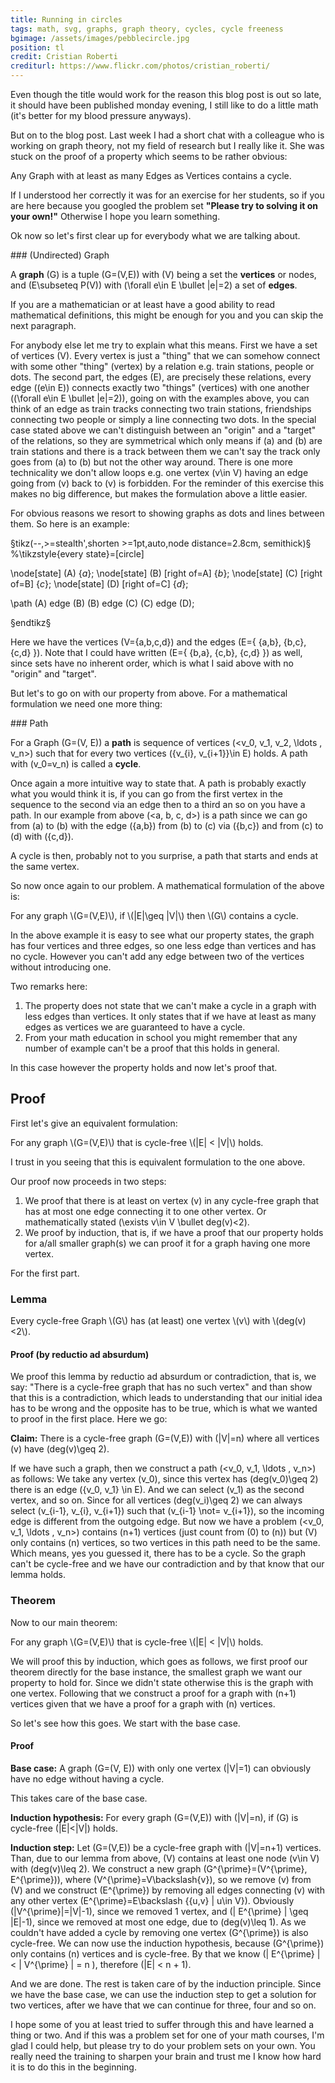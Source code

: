 ```yaml
---
title: Running in circles
tags: math, svg, graphs, graph theory, cycles, cycle freeness
bgimage: /assets/images/pebblecircle.jpg
position: tl
credit: Cristian Roberti
crediturl: https://www.flickr.com/photos/cristian_roberti/
---
```


Even though the title would work for the reason this blog post is out so late, it should have been published monday evening, I still like to do a little math (it's better for my blood pressure anyways).

But on to the blog post. Last week I had a short chat with a colleague who is working on graph theory, not my field of research but I really like it. She was stuck on the proof of a property which seems to be rather obvious:


<div class="problemstatement">
	Any Graph with at least as many Edges as Vertices contains a cycle.
</div>  


<!--more-->

If I understood her correctly it was for an exercise for her students, so if you are here because you googled the problem set **"Please try to solving it on your own!"** Otherwise I hope you learn something. 

Ok now so let's first clear up for everybody what we are talking about. 

<div class="definition">
### (Undirected) Graph

A **graph** \(G\) is a tuple \(G=(V,E)\) with \(V\) being a set the **vertices** or nodes, and \(E\subseteq P(V)\) with \(\forall e\in E \bullet |e|=2\) a set of **edges**. 

</div>

If you are a mathematician or at least have a good ability to read mathematical definitions, this might be enough for you and you can skip the next paragraph.

For anybody else let me try to explain what this means. First we have a set of vertices \(V\). Every vertex is just a "thing" that we can somehow connect with some other "thing" (vertex) by a relation e.g. train stations, people or dots. The second part, the edges \(E\), are precisely these relations, every edge (\(e\in E\)) connects exactly two "things" (vertices) with one another (\(\forall e\in E \bullet |e|=2\)), going on with the examples above, you can think of an edge as train tracks connecting two train stations, friendships connecting two people or simply a line connecting two dots. In the special case stated above we can't distinguish between an "origin" and a "target" of the relations, so they are symmetrical which only means if \(a\) and \(b\) are train stations and there is a track between them we can't say the track only goes from \(a\) to \(b\) but not the other way around. There is one more technicality we don't allow loops e.g. one vertex \(v\in V\) having an edge going from \(v\) back to \(v\) is forbidden. For the reminder of this exercise this makes no big difference, but makes the formulation above a little easier. 

For obvious reasons we resort to showing graphs as dots and lines between them. So here is an example:

§tikz(--,>=stealth',shorten >=1pt,auto,node distance=2.8cm, semithick)§
  %\tikzstyle{every state}=[circle]

  \node[state]         (A) {$a$};
  \node[state]         (B) [right of=A] {$b$};
  \node[state]         (C) [right of=B] {$c$};
  \node[state]         (D) [right of=C] {$d$};
  
  \path (A) edge (B)
	    (B) edge (C)
		(C) edge (D);

§endtikz§

Here we have the vertices \(V=\{a,b,c,d\}\) and the edges \(E=\{ \{a,b\}, \{b,c\}, \{c,d\} \}\). Note that I could have written \(E=\{ \{b,a\}, \{c,b\}, \{c,d\} \}\) as well, since sets have no inherent order, which is what I said above with no "origin" and "target".

But let's to go on with our property from above. For a mathematical formulation we need one more thing:

<div class="definition">
### Path

For a Graph \(G=(V, E)\) a **path** is sequence of vertices \(<v_0, v_1, v_2, \ldots , v_n>\) such that for every two vertices \(\{v_{i}, v_{i+1}\}\in E\) holds. A path with \(v_0=v_n\) is called a **cycle**.

</div>

Once again a more intuitive way to state that. A path is probably exactly what you would think it is, if you can go from the first vertex in the sequence to the second via an edge then to a third an so on you have a path. In our example from above \(<a, b, c, d>\) is a path since we can go from \(a\) to \(b\) with the edge \(\{a,b\}\) from \(b\) to \(c\) via \(\{b,c\}\) and from \(c\) to \(d\) with \(\{c,d\}\).

A cycle is then, probably not to you surprise, a path that starts and ends at the same vertex. 

So now once again to our problem. A mathematical formulation of the above is:

<div class="problemstatement">
	For any graph \(G=(V,E)\), if \(|E|\geq |V|\) then \(G\) contains a cycle.  
</div>

In the above example it is easy to see what our property states, the graph has four vertices and three edges, so one less edge than vertices and has no cycle. However you can't add any edge between two of the vertices without introducing one. 

Two remarks here: 

1. The property does not state that we can't make a cycle in a graph with less edges than vertices. It only states that if we have at least as many edges as vertices we are guaranteed to have a cycle.
2. From your math education in school you might remember that any number of example can't be a proof that this holds in general. 

In this case however the property holds and now let's proof that. 

## Proof

First let's give an equivalent formulation: 

<div class="problemstatement">
	For any graph \(G=(V,E)\) that is cycle-free \(|E| < |V|\) holds.  
</div>

I trust in you seeing that this is equivalent formulation to the one above. 

Our proof now proceeds in two steps:

1. We proof that there is at least on vertex \(v\) in any cycle-free graph that has at most one edge connecting it to one other vertex. Or mathematically stated \(\exists v\in V \bullet deg(v)<2\).
2. We proof by induction, that is, if we have a proof that our property holds for a/all smaller graph(s) we can proof it for a graph having one more vertex. 

For the first part.

### Lemma

<div class="problemstatement">
	Every cycle-free Graph \(G\) has (at least) one vertex \(v\) with \(deg(v)<2\).
</div>

#### Proof (by reductio ad absurdum)
We proof this lemma by reductio ad absurdum or contradiction, that is, we say: "There is a cycle-free graph that has no such vertex" and than show that this is a contradiction, which leads to understanding that our initial idea has to be wrong and the opposite has to be true, which is what we wanted to proof in the first place. Here we go:

**Claim:** There is a cycle-free graph \(G=(V,E)\) with \(|V|=n\) where all vertices \(v\) have \(deg(v)\geq 2\).

If we have such a graph, then we construct a path \(<v_0, v_1, \ldots , v_n>\) as follows: We take any vertex \(v_0\), since this vertex has \(deg(v_0)\geq 2\) there is an edge \(\{v_0, v_1\} \in E\). And we can select \(v_1\) as the second vertex, and so on. Since for all vertices \(deg(v_i)\geq 2\) we can always select \(v_{i-1}, v_{i}, v_{i+1}\) such that \(v_{i-1} \not= v_{i+1}\), so the incoming edge is different from the outgoing edge. But now we have a problem \(<v_0, v_1, \ldots , v_n>\) contains \(n+1\) vertices (just count from \(0\) to \(n\)) but \(V\) only contains \(n\) vertices, so two vertices in this path need to be the same. Which means, yes you guessed it, there has to be a cycle. So the graph can't be cycle-free and we have our contradiction and by that know that our lemma holds.

### Theorem 

Now to our main theorem:

<div class="problemstatement">
	For any graph \(G=(V,E)\) that is cycle-free \(|E| < |V|\) holds.  
</div>

We will proof this by induction, which goes as follows, we first proof our theorem directly for the base instance, the smallest graph we want our property to hold for. Since we didn't state otherwise this is the graph with one vertex. Following that we construct a proof for a graph with \(n+1\) vertices given that we have a proof for a graph with \(n\) vertices.

So let's see how this goes. We start with the base case.

#### Proof

**Base case:** A graph \(G=(V, E)\) with only one vertex \(|V|=1\) can obviously have no edge without having a cycle. 

This takes care of the base case.

**Induction hypothesis:** For every graph \(G=(V,E)\) with \(|V|=n\), if \(G\) is cycle-free \(|E|<|V|\) holds.

**Induction step:** Let \(G=(V,E)\) be a cycle-free graph with \(|V|=n+1\) vertices. Than, due to our lemma from above, \(V\) contains at least one node \(v\in V\) with \(deg(v)\leq 2\). We construct a new graph \(G^{\prime}=(V^{\prime}, E^{\prime})\), where \(V^{\prime}=V\backslash\{v\}\), so we remove \(v\) from \(V\) and we construct \(E^{\prime}\) by removing all edges connecting \(v\) with any other vertex \(E^{\prime}=E\backslash \{\{u,v\} | u\in V\}\). Obviously \(|V^{\prime}|=|V|-1\), since we removed 1 vertex, and \(| E^{\prime} | \geq |E|-1\), since we removed at most one edge, due to \(deg(v)\leq 1\). As we couldn't have added a cycle by removing one vertex \(G^{\prime}\) is also cycle-free. We can now use the induction hypothesis, because \(G^{\prime}\) only contains \(n\) vertices and is cycle-free. By that we know \(| E^{\prime} | < | V^{\prime} | = n \), therefore \(|E| < n + 1\).

And we are done. The rest is taken care of by the induction principle. Since we have the base case, we can use the induction step to get a solution for two vertices, after we have that we can continue for three, four and so on.

I hope some of you at least tried to suffer through this and have learned a thing or two. And if this was a problem set for one of your math courses, I'm glad I could help, but please try to do your problem sets on your own. You really need the training to sharpen your brain and trust me I know how hard it is to do this in the beginning.
